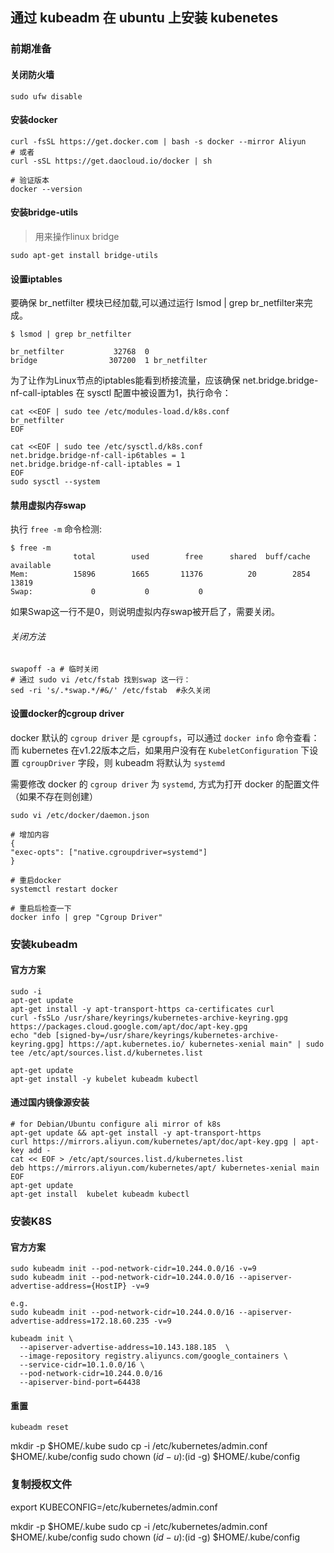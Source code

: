 ## 通过 kubeadm 在 ubuntu 上安装 kubenetes

### 前期准备
#### 关闭防火墙
```shell
sudo ufw disable
```

#### 安装docker
```shell
curl -fsSL https://get.docker.com | bash -s docker --mirror Aliyun
# 或者
curl -sSL https://get.daocloud.io/docker | sh

# 验证版本
docker --version
```

#### 安装bridge-utils
> 用来操作linux bridge
```shell
sudo apt-get install bridge-utils
```

#### 设置iptables
要确保 br_netfilter 模块已经加载,可以通过运行 lsmod | grep br_netfilter来完成。
```shell
$ lsmod | grep br_netfilter

br_netfilter           32768  0
bridge                307200  1 br_netfilter
```
为了让作为Linux节点的iptables能看到桥接流量，应该确保 net.bridge.bridge-nf-call-iptables 在 sysctl 配置中被设置为1，执行命令：
```shell
cat <<EOF | sudo tee /etc/modules-load.d/k8s.conf
br_netfilter
EOF

cat <<EOF | sudo tee /etc/sysctl.d/k8s.conf
net.bridge.bridge-nf-call-ip6tables = 1
net.bridge.bridge-nf-call-iptables = 1
EOF
sudo sysctl --system
```
#### 禁用虚拟内存swap
执行 ``free -m`` 命令检测:
```shell
$ free -m        
              total        used        free      shared  buff/cache   available
Mem:          15896        1665       11376          20        2854       13819
Swap:             0           0           0
```
如果Swap这一行不是0，则说明虚拟内存swap被开启了，需要关闭。
###### 关闭方法
```shell
swapoff -a # 临时关闭
# 通过 sudo vi /etc/fstab 找到swap 这一行：
sed -ri 's/.*swap.*/#&/' /etc/fstab  #永久关闭
```
#### 设置docker的cgroup driver
docker 默认的 ``cgroup driver`` 是 ``cgroupfs``，可以通过 ``docker info`` 命令查看：
而 kubernetes 在v1.22版本之后，如果用户没有在 ``KubeletConfiguration`` 下设置 ``cgroupDriver`` 字段，则 kubeadm 将默认为 ``systemd``

需要修改 docker 的 ``cgroup driver`` 为 ``systemd``, 方式为打开 docker 的配置文件（如果不存在则创建）
```shell
sudo vi /etc/docker/daemon.json

# 增加内容
{
"exec-opts": ["native.cgroupdriver=systemd"]
}

# 重启docker
systemctl restart docker

# 重启后检查一下
docker info | grep "Cgroup Driver"
```
### 安装kubeadm
#### 官方方案
```shell
sudo -i
apt-get update
apt-get install -y apt-transport-https ca-certificates curl
curl -fsSLo /usr/share/keyrings/kubernetes-archive-keyring.gpg https://packages.cloud.google.com/apt/doc/apt-key.gpg
echo "deb [signed-by=/usr/share/keyrings/kubernetes-archive-keyring.gpg] https://apt.kubernetes.io/ kubernetes-xenial main" | sudo tee /etc/apt/sources.list.d/kubernetes.list

apt-get update
apt-get install -y kubelet kubeadm kubectl
```
#### 通过国内镜像源安装
```shell
# for Debian/Ubuntu configure ali mirror of k8s
apt-get update && apt-get install -y apt-transport-https
curl https://mirrors.aliyun.com/kubernetes/apt/doc/apt-key.gpg | apt-key add - 
cat << EOF > /etc/apt/sources.list.d/kubernetes.list
deb https://mirrors.aliyun.com/kubernetes/apt/ kubernetes-xenial main
EOF
apt-get update
apt-get install  kubelet kubeadm kubectl
```

### 安装K8S
#### 官方方案
```shell
sudo kubeadm init --pod-network-cidr=10.244.0.0/16 -v=9
sudo kubeadm init --pod-network-cidr=10.244.0.0/16 --apiserver-advertise-address={HostIP} -v=9

e.g.
sudo kubeadm init --pod-network-cidr=10.244.0.0/16 --apiserver-advertise-address=172.18.60.235 -v=9

kubeadm init \
  --apiserver-advertise-address=10.143.188.185  \
  --image-repository registry.aliyuncs.com/google_containers \
  --service-cidr=10.1.0.0/16 \
  --pod-network-cidr=10.244.0.0/16
  --apiserver-bind-port=64438

```
#### 重置
```shell
kubeadm reset
```

mkdir -p $HOME/.kube
sudo cp -i /etc/kubernetes/admin.conf $HOME/.kube/config
sudo chown $(id -u):$(id -g) $HOME/.kube/config

### 复制授权文件
export KUBECONFIG=/etc/kubernetes/admin.conf

mkdir -p $HOME/.kube
sudo cp -i /etc/kubernetes/admin.conf $HOME/.kube/config
sudo chown $(id -u):$(id -g) $HOME/.kube/config